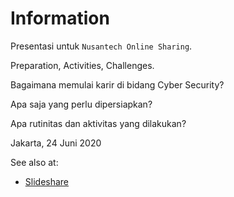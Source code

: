 # Information

Presentasi untuk `Nusantech Online Sharing`.

Preparation, Activities, Challenges.

Bagaimana memulai karir di bidang Cyber Security?

Apa saja yang perlu dipersiapkan?

Apa rutinitas dan aktivitas yang dilakukan?


Jakarta, 24 Juni 2020

See also at:

- [Slideshare](https://www.slideshare.net/xathrya/berkarir-di-cyber-security-237236318)